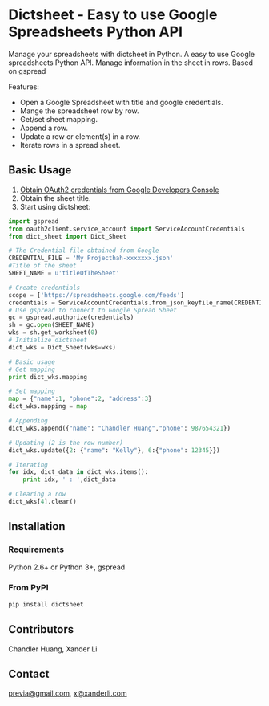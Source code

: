 # Dictsheet - Easy to use Google Spreadsheets Python API

Manage your spreadsheets with dictsheet in Python. A easy to use Google spreadsheets Python API. Manage information in the sheet in rows. Based on gspread

Features:
* Open a Google Spreadsheet with title and google credentials.
* Mange the spreadsheet row by row.
* Get/set sheet mapping.
* Append a row.
* Update a row or element(s) in a row.
* Iterate rows in a spread sheet.

## Basic Usage
1. [Obtain OAuth2 credentials from Google Developers Console](http://gspread.readthedocs.org/en/latest/oauth2.html)
2. Obtain the sheet title.
3. Start using dictsheet:
```python
import gspread
from oauth2client.service_account import ServiceAccountCredentials
from dict_sheet import Dict_Sheet

# The Credential file obtained from Google
CREDENTIAL_FILE = 'My Projecthah-xxxxxxx.json'
#Title of the sheet
SHEET_NAME = u'titleOfTheSheet'

# Create credentials
scope = ['https://spreadsheets.google.com/feeds']
credentials = ServiceAccountCredentials.from_json_keyfile_name(CREDENTIAL_FILE, scope)
# Use gspread to connect to Google Spread Sheet
gc = gspread.authorize(credentials)
sh = gc.open(SHEET_NAME)
wks = sh.get_worksheet(0)
# Initialize dictsheet
dict_wks = Dict_Sheet(wks=wks)

# Basic usage
# Get mapping
print dict_wks.mapping

# Set mapping
map = {"name":1, "phone":2, "address":3}
dict_wks.mapping = map

# Appending
dict_wks.append({"name": "Chandler Huang","phone": 987654321})

# Updating (2 is the row number)
dict_wks.update({2: {"name": "Kelly"}, 6:{"phone": 12345}})

# Iterating
for idx, dict_data in dict_wks.items():
    print idx, ' : ',dict_data

# Clearing a row
dict_wks[4].clear()
```

## Installation

### Requirements

Python 2.6+ or Python 3+, gspread

### From PyPI

```sh
pip install dictsheet
```
## Contributors

Chandler Huang, Xander Li

## Contact

previa@gmail.com, x@xanderli.com



